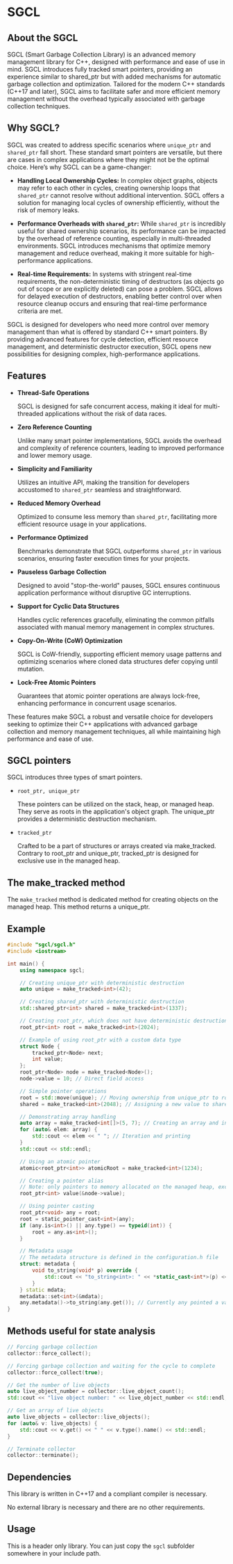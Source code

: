 # SGCL
## About the SGCL
SGCL (Smart Garbage Collection Library) is an advanced memory management library for C++, designed with performance and ease of use in mind. SGCL introduces fully tracked smart pointers, providing an experience similar to shared_ptr but with added mechanisms for automatic garbage collection and optimization. Tailored for the modern C++ standards (C++17 and later), SGCL aims to facilitate safer and more efficient memory management without the overhead typically associated with garbage collection techniques.
## Why SGCL?

SGCL was created to address specific scenarios where `unique_ptr` and `shared_ptr` fall short. These standard smart pointers are versatile, but there are cases in complex applications where they might not be the optimal choice. Here’s why SGCL can be a game-changer:

- **Handling Local Ownership Cycles:** In complex object graphs, objects may refer to each other in cycles, creating ownership loops that `shared_ptr` cannot resolve without additional intervention. SGCL offers a solution for managing local cycles of ownership efficiently, without the risk of memory leaks.

- **Performance Overheads with `shared_ptr`:** While `shared_ptr` is incredibly useful for shared ownership scenarios, its performance can be impacted by the overhead of reference counting, especially in multi-threaded environments. SGCL introduces mechanisms that optimize memory management and reduce overhead, making it more suitable for high-performance applications.

- **Real-time Requirements:** In systems with stringent real-time requirements, the non-deterministic timing of destructors (as objects go out of scope or are explicitly deleted) can pose a problem. SGCL allows for delayed execution of destructors, enabling better control over when resource cleanup occurs and ensuring that real-time performance criteria are met.

SGCL is designed for developers who need more control over memory management than what is offered by standard C++ smart pointers. By providing advanced features for cycle detection, efficient resource management, and deterministic destructor execution, SGCL opens new possibilities for designing complex, high-performance applications.
## Features
- **Thread-Safe Operations** 

    SGCL is designed for safe concurrent access, making it ideal for multi-threaded applications without the risk of data races.

- **Zero Reference Counting** 
    
    Unlike many smart pointer implementations, SGCL avoids the overhead and complexity of reference counters, leading to improved performance and lower memory usage.

- **Simplicity and Familiarity** 
    
    Utilizes an intuitive API, making the transition for developers accustomed to `shared_ptr` seamless and straightforward.

- **Reduced Memory Overhead** 

    Optimized to consume less memory than `shared_ptr`, facilitating more efficient resource usage in your applications.

- **Performance Optimized** 

    Benchmarks demonstrate that SGCL outperforms `shared_ptr` in various scenarios, ensuring faster execution times for your projects.

- **Pauseless Garbage Collection** 

    Designed to avoid "stop-the-world" pauses, SGCL ensures continuous application performance without disruptive GC interruptions.

- **Support for Cyclic Data Structures** 

    Handles cyclic references gracefully, eliminating the common pitfalls associated with manual memory management in complex structures.

- **Copy-On-Write (CoW) Optimization** 

    SGCL is CoW-friendly, supporting efficient memory usage patterns and optimizing scenarios where cloned data structures defer copying until mutation.

- **Lock-Free Atomic Pointers**

    Guarantees that atomic pointer operations are always lock-free, enhancing performance in concurrent usage scenarios.

These features make SGCL a robust and versatile choice for developers seeking to optimize their C++ applications with advanced garbage collection and memory management techniques, all while maintaining high performance and ease of use.
## SGCL pointers
SGCL introduces three types of smart pointers.

- `root_ptr, unique_ptr`

    These pointers can be utilized on the stack, heap, or managed heap. They serve as roots in the application's object graph. The unique_ptr provides a deterministic destruction mechanism.

- `tracked_ptr` 

    Crafted to be a part of structures or arrays created via make_tracked. Contrary to root_ptr and unique_ptr, tracked_ptr is designed for exclusive use in the managed heap.

## The make_tracked method
The `make_tracked` method is dedicated method for creating objects on the managed heap. This method returns a unique_ptr.
## Example
```cpp
#include "sgcl/sgcl.h"
#include <iostream>

int main() {
    using namespace sgcl;

    // Creating unique_ptr with deterministic destruction
    auto unique = make_tracked<int>(42);

    // Creating shared_ptr with deterministic destruction
    std::shared_ptr<int> shared = make_tracked<int>(1337);

    // Creating root_ptr, which does not have deterministic destruction (managed by GC)
    root_ptr<int> root = make_tracked<int>(2024);

    // Example of using root_ptr with a custom data type
    struct Node {
        tracked_ptr<Node> next;
        int value;
    };
    root_ptr<Node> node = make_tracked<Node>();
    node->value = 10; // Direct field access

    // Simple pointer operations
    root = std::move(unique); // Moving ownership from unique_ptr to root_ptr
    shared = make_tracked<int>(2048); // Assigning a new value to shared_ptr

    // Demonstrating array handling
    auto array = make_tracked<int[]>(5, 7); // Creating an array and initialization
    for (auto& elem: array) {
        std::cout << elem << " "; // Iteration and printing
    }
    std::cout << std::endl;

    // Using an atomic pointer
    atomic<root_ptr<int>> atomicRoot = make_tracked<int>(1234);

    // Creating a pointer alias
    // Note: only pointers to memory allocated on the managed heap, excluding arrays
    root_ptr<int> value(&node->value);

    // Using pointer casting
    root_ptr<void> any = root;
    root = static_pointer_cast<int>(any);
    if (any.is<int>() || any.type() == typeid(int)) {
        root = any.as<int>();
    }

    // Metadata usage
    // The metadata structure is defined in the configuration.h file
    struct: metadata {
        void to_string(void* p) override {
            std::cout << "to_string<int>: " << *static_cast<int*>(p) << std::endl;
        }
    } static mdata;
    metadata::set<int>(&mdata);
    any.metadata()->to_string(any.get()); // Currently any pointed a value of type int.
}
```
## Methods useful for state analysis
```cpp
// Forcing garbage collection
collector::force_collect();

// Forcing garbage collection and waiting for the cycle to complete
collector::force_collect(true);

// Get the number of live objects
auto live_object_number = collector::live_object_count();
std::cout << "live object number: " << live_object_number << std::endl;

// Get an array of live objects
auto live_objects = collector::live_objects();
for (auto& v: live_objects) {
    std::cout << v.get() << " " << v.type().name() << std::endl;
}

// Terminate collector
collector::terminate();
```
## Dependencies
This library is written in C++17 and a compliant compiler is necessary. 

No external library is necessary and there are no other requirements.
## Usage
This is a header only library. You can just copy the `sgcl` subfolder somewhere in your include path.
